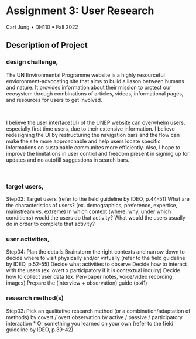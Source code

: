 # Assignment 3: User Research
Cari Jung • DH110 • Fall 2022


## Description of Project 
### design challenge, 

The UN Environmental Programme website is a highly resourceful envioronment-advocating site that aims to build a liason between humans and nature. It provides information about their mission to protect our ecosystem through combinations of articles, videos, informational pages, and resources for users to get involved. 

<p>&nbsp;</p>

I believe the user interface(UI) of the UNEP website can overwhelm users, especially first time users, due to their extensive information. I believe redesigning the UI by restructuring the navigation bars and the flow can make the site more approachable and help users locate specific informations on sustainable communites more efficiently. Also, I hope to improve the limitations in user control and freedom present in signing up for updates and no autofill suggestions in search bars.

<p>&nbsp;</p>

### target users, 
Step02: Target users (refer to the field guideline by IDEO, p.44-51)
What are the characteristics of users? (ex. demographics, preference, expertise, mainstream vs. extreme) 
In which context (where, why, under which conditions) would the users do that activity? 
What would the users usually do in order to complete that activity? 




### user activities,
Step04: Plan the details
Brainstorm the right contexts and narrow down to decide where to visit physically and/or virtually (refer to the field guideline by IDEO, p.52-55)
Decide what activities to observe
Decide how to interact with the users (ex. overt x participatory if it is contextual inquiry)
Decide how to collect user data (ex. Pen-paper notes, voice/video recording, images)
Prepare the (interview + observation) guide (p.41)

### research method(s)
Step03: Pick an qualitative research method (or a combination/adaptation of methods) 
by covert / overt observation
by active / passive / participatory interaction * 
Or something you learned on your own (refer to the field guideline by IDEO, p.39-42)






